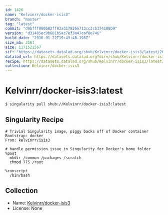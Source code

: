 ```yaml
---
id: 1426
name: "Kelvinrr/docker-isis3"
branch: "master"
tag: "latest"
commit: "d9bfff080b82ff83a3178266713cc3cb374108b9"
version: "d31485ec9b681b5ac7ef3a47caf8e746"
build_date: "2018-01-22T19:49:48.198Z"
size_mb: 3161
size: 1171521567
sif: "https://datasets.datalad.org/shub/Kelvinrr/docker-isis3/latest/2018-01-22-d9bfff08-d31485ec/d31485ec9b681b5ac7ef3a47caf8e746.simg"
datalad_url: https://datasets.datalad.org?dir=/shub/Kelvinrr/docker-isis3/latest/2018-01-22-d9bfff08-d31485ec/
recipe: https://datasets.datalad.org/shub/Kelvinrr/docker-isis3/latest/2018-01-22-d9bfff08-d31485ec/Singularity
collection: Kelvinrr/docker-isis3
---
```


# Kelvinrr/docker-isis3:latest

```bash
$ singularity pull shub://Kelvinrr/docker-isis3:latest
```

## Singularity Recipe

```singularity
# Trivial Singularity image, piggy backs off of Docker container
Bootstrap: docker
From: kelvinrr/isis3

# handle permission issue in Singularity for Docker's home folder
%post
  mkdir /common /packages /scratch
  chmod 775 /root

%runscript
  /bin/bash
```

## Collection

 - Name: [Kelvinrr/docker-isis3](https://github.com/Kelvinrr/docker-isis3)
 - License: None

